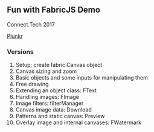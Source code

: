 ## Fun with FabricJS Demo

Connect.Tech 2017

[Plunkr](http://plnkr.co/edit/jn5RQL6mlRtLqSWyqALH)

### Versions

1. Setup; create fabric.Canvas object
2. Canvas sizing and zoom
3. Basic objects and some inputs for manipulating them
4. Free drawing
5. Extending an object class: FText
6. Handling images: FImage
7. Image filters: filterManager
8. Canvas image data: Download
9. Patterns and static canvas: Preview
10. Overlay image and internal canvases: FWatermark
